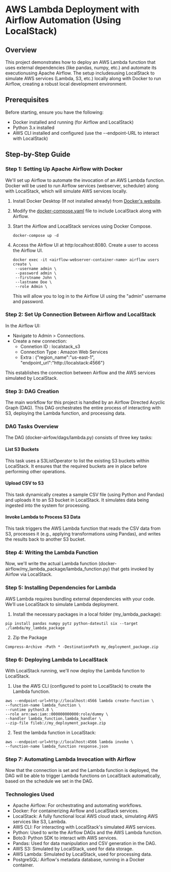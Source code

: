# AWS Lambda Deployment with Airflow Automation (Using LocalStack)


## Overview
This project demonstrates how to deploy an AWS Lambda function that uses external dependencies (like pandas, numpy, etc.) and automate its executionusing Apache Airflow. The setup includesusing LocalStack to simulate AWS services (Lambda, S3, etc.) locally along with Docker to run Airflow, creating a robust local development environment.


## Prerequisites
Before starting, ensure you have the following:

- Docker installed and running (for Airflow and LocalStack)
- Python 3.x installed
- AWS CLI installed and configured (use the --endpoint-URL to interact with LocalStack)


## Step-by-Step Guide


### Step 1: Setting Up Apache Airflow with Docker

We'll set up Airflow to automate the invocation of an AWS Lambda function. Docker will be used to run Airflow services (webserver, scheduler) along with LocalStack, which will simulate AWS services locally.

1. Install Docker Desktop (If not installed already) from [Docker's website](https://www.docker.com/).
2. Modify the [docker-compose.yaml](https://github.com/GopiOddiraju/docker-airflow/blob/feature/docker-airflow/docker-compose.yaml) file to include LocalStack along with Airflow.
3. Start the Airflow and LocalStack services using Docker Compose.

   ```
   docker-compose up -d
   ```
4. Access the AIrflow UI at http:localhost:8080. Create a user to access the Airflow UI.

   ```
   docker exec -it <airflow-webserver-container-name> airflow users create \
    --username admin \
    --password admin \
    --firstname John \
    --lastname Doe \
    --role Admin \
   ```
   This will allow you to log in to the Airflow UI using the "admin" username and password.



### Step 2: Set Up Connection Between Airflow and LocalStack

In the Airflow UI:
- Navigate to Admin > Connections.
- Create a new connection:
    - Connetion ID : localstack_s3
    - Connection Type : Amazon Web Services
    - Extra : {"region_name":"us-east-1", "endpoint_url":"http://localstack:4566"}

 This establishes the connection between Airflow and the AWS services simulated by LocalStack.



### Step 3: DAG Creation

The main workflow for this project is handled by an Airflow Directed Acyclic Graph (DAG). This DAG orchestrates the entire process of interacting with S3, deploying the Lambda function, and processing data.

### DAG Tasks Overview

The DAG (docker-airfow/dags/lambda.py) consists of three key tasks:

#### List S3 Buckets
This task uses a S3ListOperator to list the existing S3 buckets within LocalStack. It ensures that the required buckets are in place before performing other operations.

#### Upload CSV to S3
This task dynamically creates a sample CSV file (using Python and Pandas) and uploads it to an S3 bucket in LocalStack. It simulates data being ingested into the system for processing.

#### Invoke Lambda to Process S3 Data
This task triggers the AWS Lambda function that reads the CSV data from S3, processes it (e.g., applying transformations using Pandas), and writes the results back to another S3 bucket.



### Step 4: Writing the Lambda Function

Now, we'll write the actual Lambda function (docker-airflow/my_lambda_package/lambda_function.py) that gets invoked by Airfow via LocalStack.



### Step 5: Installing Dependencies for Lambda

AWS Lambda requires bundling external dependencies with your code. We’ll use LocalStack to simulate Lambda deployment.

1. Install the necessary packages in a local folder (my_lambda_package):
```
pip install pandas numpy pytz python-dateutil six --target ./lambda/my_lambda_package
```

2. Zip the Package

```
Compress-Archive -Path * -DestinationPath my_deployment_package.zip
```



### Step 6: Deploying Lambda to LocalStack

With LocalStack running, we'll now deploy the Lambda function to LocalStack.

1. Use the AWS CLI (configured to point to LocalStack) to create the Lambda function.

```
aws --endpoint-url=http://localhost:4566 lambda create-function \
--function-name lambda_function \
--runtime python3.8 \
--role arn:aws:iam::000000000000:role/dummy \
--handler lambda_function.lambda_handler \
--zip-file fileb://my_deployment_package.zip
```

2. Test the lambda function in LocalStack:

```
aws --endpoint-url=http://localhost:4566 lambda invoke \
--function-name lambda_function response.json
```



### Step 7: Automating Lambda Invocation with Airflow

Now that the connection is set and the Lambda function is deployed, the DAG will be able to trigger Lambda functions on LocalStack automatically, based on the schedule we set in the DAG.




### Technologies Used
- Apache Airflow: For orchestrating and automating workflows.
- Docker: For containerizing Airflow and LocalStack services.
- LocalStack: A fully functional local AWS cloud stack, simulating AWS services like S3, Lambda.
- AWS CLI: For interacting with LocalStack's simulated AWS services.
- Python: Used to write the Airflow DAGs and the AWS Lambda function.
- Boto3: Python SDK to interact with AWS services.
- Pandas: Used for data manipulation and CSV generation in the DAG.
- AWS S3: Simulated by LocalStack, used for data storage.
- AWS Lambda: Simulated by LocalStack, used for processing data.
- PostgreSQL: Airflow's metadata database, running in a Docker container.


